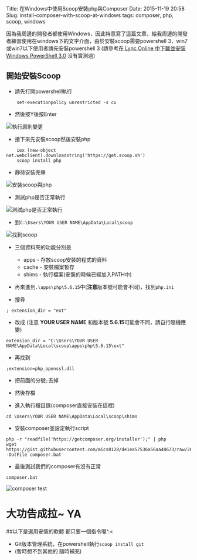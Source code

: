 Title: 在Windows中使用Scoop安裝php與Composer
Date: 2015-11-19 20:58
Slug: install-composer-with-scoop-at-windows
tags: composer, php, scoop, windows

因為我周邊的開發者都使用Windows，因此特意寫了這篇文章，給我周邊的開發者練習使用在windows下的文字介面，由於安裝scoop需要powershell 3，win7或win7以下使用者請先安裝powershell 3 (請參考[在 Lync Online 中下載並安裝 Windows PowerShell 3.0](https://technet.microsoft.com/zh-tw/library/dn362783(v=ocs.15).aspx) 沒有實測過)
<!-- PELICAN_END_SUMMARY -->

## 開始安裝Scoop
* 請先打開powershell執行


```
    set-executionpolicy unrestricted -s cu
```

* 然後按Y後按Enter

![執行原則變更]({filename}/images/2015-11-19/1.png)

* 接下來先安裝scoop然後安裝php

```
    iex (new-object net.webclient).downloadstring('https://get.scoop.sh')
    scoop install php
```

* 靜待安裝完畢

![安裝scoop與php]({filename}/images/2015-11-19/2.png)

* 測試php是否正常執行

![測試php是否正常執行]({filename}/images/2015-11-19/3.png)

* 到``C:\Users\YOUR USER NAME\AppData\Local\scoop``

![找到scoop]({filename}/images/2015-11-19/4.png)

* 三個資料夾的功能分別是
    * apps  - 存放scoop安裝的程式的資料
    * cache - 安裝檔案暫存
    * shims - 執行檔案(安裝的時候已經加入PATH中)

* 再來進到``.\apps\php\5.6.15``中(**注意**版本號可能會不同)，找到``php.ini``

* 搜尋

```
; extension_dir = "ext"
```

* 改成 (注意 **YOUR USER NAME** 和版本號 **5.6.15**可能會不同，請自行隨機應變)

```
extension_dir = "C:\Users\YOUR USER NAME\AppData\Local\scoop\apps\php\5.6.15\ext"
```

* 再找到

```
;extension=php_openssl.dll
```

* 把前面的分號``;``去掉

* 然後存檔

* 進入執行檔目錄(composer直接安裝在這裡)

```
cd \Users\YOUR USER NAME\AppData\Local\scoop\shims
```

* 安裝composer並設定執行script

```
php -r "readfile('https://getcomposer.org/installer');" | php
wget https://gist.githubusercontent.com/mics8128/de1ea57536a56aa48673/raw/268f1c15091a728ef2e051a81a5980c4531d89af/composer.bat -OutFile composer.bat
```

* 最後測試我們的composer有沒有正常

```
composer.bat
```

![composer test]({filename}/images/2015-11-19/5.png)


# 大功告成拉~ YA

##以下是選用安裝的軟體 都只要一個指令喔^.<

* Git版本管理系統，在powershell執行``scoop install git``
* (暫時想不到其他的 隨時補充)



